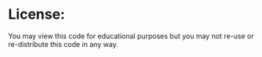 # License:
You may view this code for educational purposes but you may not re-use or re-distribute this code in any way.
